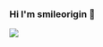 ### Hi I'm smileorigin 👋

<img src="https://github-readme-stats.vercel.app/api?username=smileorigin&show_icons=true&icon_color=0366d6&text_color=24292e&bg_color=ffffff&hide_title=true" />
